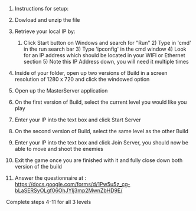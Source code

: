 1) Instructions for setup:

2) Dowload and unzip the file

3) Retrieve your local IP by:

   	1) Click Start button on Windows and search for "Run"
  		2) Type in 'cmd' in the run search bar
  		3) Type 'ipconfig' in the cmd window
  		4) Look for an IP address which should be located in your WIFI or Ethernet section
  		5) Note this IP Address down, you will need it multiple times

4) Inside of your folder, open up two versions of Build in a screen resolution of 1280 x 720 and click the windowed option

5) Open up the MasterServer application

6) On the first version of Build, select the current level you would like you play

7) Enter your IP into the text box and click Start Server

8) On the second version of Build, select the same level as the other Build

9) Enter your IP into the text box and click Join Server, you should now be able to move and shoot the enemies

10) Exit the game once you are finished with it and fully close down both version of the build

11) Answer the questionnaire at : https://docs.google.com/forms/d/1Pw5u5z_cg-bLaSERSyOLgf06OhJYlj3mp2MwnZbHD9E/

Complete steps 4-11 for all 3 levels
